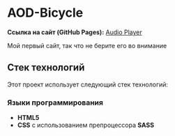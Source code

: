 # AOD-Bicycle

**Ссылка на сайт (GitHub Pages):** [Audio Player](https://abdullahalimov.github.io/AOD-Bicycle/)

Мой первый сайт, так что не берите его во внимание

## Стек технологий

Этот проект использует следующий стек технологий:

### Языки программирования

- **HTML5**
- **CSS** с использованием препроцессора **SASS**
